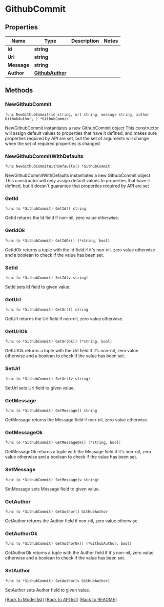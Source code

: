 # GithubCommit

## Properties

Name | Type | Description | Notes
------------ | ------------- | ------------- | -------------
**Id** | **string** |  | 
**Url** | **string** |  | 
**Message** | **string** |  | 
**Author** | [**GithubAuthor**](GithubAuthor.md) |  | 

## Methods

### NewGithubCommit

`func NewGithubCommit(id string, url string, message string, author GithubAuthor, ) *GithubCommit`

NewGithubCommit instantiates a new GithubCommit object
This constructor will assign default values to properties that have it defined,
and makes sure properties required by API are set, but the set of arguments
will change when the set of required properties is changed

### NewGithubCommitWithDefaults

`func NewGithubCommitWithDefaults() *GithubCommit`

NewGithubCommitWithDefaults instantiates a new GithubCommit object
This constructor will only assign default values to properties that have it defined,
but it doesn't guarantee that properties required by API are set

### GetId

`func (o *GithubCommit) GetId() string`

GetId returns the Id field if non-nil, zero value otherwise.

### GetIdOk

`func (o *GithubCommit) GetIdOk() (*string, bool)`

GetIdOk returns a tuple with the Id field if it's non-nil, zero value otherwise
and a boolean to check if the value has been set.

### SetId

`func (o *GithubCommit) SetId(v string)`

SetId sets Id field to given value.


### GetUrl

`func (o *GithubCommit) GetUrl() string`

GetUrl returns the Url field if non-nil, zero value otherwise.

### GetUrlOk

`func (o *GithubCommit) GetUrlOk() (*string, bool)`

GetUrlOk returns a tuple with the Url field if it's non-nil, zero value otherwise
and a boolean to check if the value has been set.

### SetUrl

`func (o *GithubCommit) SetUrl(v string)`

SetUrl sets Url field to given value.


### GetMessage

`func (o *GithubCommit) GetMessage() string`

GetMessage returns the Message field if non-nil, zero value otherwise.

### GetMessageOk

`func (o *GithubCommit) GetMessageOk() (*string, bool)`

GetMessageOk returns a tuple with the Message field if it's non-nil, zero value otherwise
and a boolean to check if the value has been set.

### SetMessage

`func (o *GithubCommit) SetMessage(v string)`

SetMessage sets Message field to given value.


### GetAuthor

`func (o *GithubCommit) GetAuthor() GithubAuthor`

GetAuthor returns the Author field if non-nil, zero value otherwise.

### GetAuthorOk

`func (o *GithubCommit) GetAuthorOk() (*GithubAuthor, bool)`

GetAuthorOk returns a tuple with the Author field if it's non-nil, zero value otherwise
and a boolean to check if the value has been set.

### SetAuthor

`func (o *GithubCommit) SetAuthor(v GithubAuthor)`

SetAuthor sets Author field to given value.



[[Back to Model list]](../README.md#documentation-for-models) [[Back to API list]](../README.md#documentation-for-api-endpoints) [[Back to README]](../README.md)


